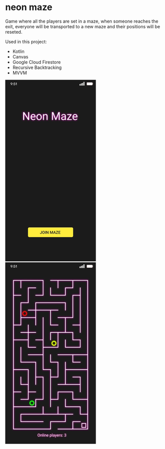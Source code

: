 # neon maze
Game where all the players are set in a maze, when someone reaches the exit, everyone will be transported to a new maze and their positions will be reseted.

Used in this project:</br>
  * Kotlin
  * Canvas
  * Google Cloud Firestore
  * Recursive Backtracking
  * MVVM
  
![N|Solid](https://github.com/puntogris/neon-maze/blob/master/screenshots/1.webp)
![N|Solid](https://github.com/puntogris/neon-maze/blob/master/screenshots/2.webp)
